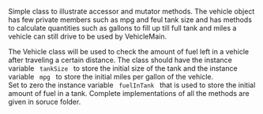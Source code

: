 Simple class to illustrate accessor and mutator methods.
The vehicle object has few private members such as mpg and feul tank size and has methods to calculate quantities such as gallons to fill up till full tank and miles a vehicle can still drive to be used by VehicleMain.
 

The Vehicle class will be used to check the amount of fuel left in a vehicle after traveling a certain distance. The class should have the instance variable <code> tankSize </code> to store the initial size of the 
tank and the instance variable <code> mpg </code> to store the initial miles per gallon of the vehicle.  
Set to zero the instance variable <code> fuelInTank </code> that is used to store the initial amount of fuel in a tank. 
Complete implementations of all the methods are given in soruce folder.
